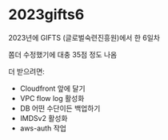 # 2023gifts6
2023년에 GIFTS (글로벌숙련진흥원)에서 한 6일차

쫌더 수정했기에 대충 35점 정도 나옴

더 받으려면:
* Cloudfront 앞에 달기
* VPC flow log 활성화
* DB 어떤 수단이든 백업하기
* IMDSv2 활성화 
* aws-auth 작업
